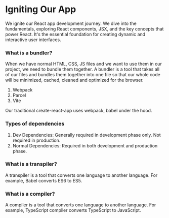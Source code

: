 # Igniting Our App

We ignite our React app development journey. We dive into the fundamentals, exploring React components, JSX, and the key concepts that power React. It's the essential foundation for creating dynamic and interactive user interfaces.

### What is a bundler?

When we have normal HTML, CSS, JS files and we want to use them in our project, we need to bundle them together. A bundler is a tool that takes all of our files and bundles them together into one file so that our whole code will be minimized, cached, cleaned and optimized for the browser.

1. Webpack
2. Parcel
3. Vite

Our traditional create-react-app uses webpack, babel under the hood.

### Types of dependencies
1. Dev Dependencies: Generally required in development phase only. Not required in production.
2. Normal Dependencies: Required in both development and production phase.

### What is a transpiler?
A transpiler is a tool that converts one language to another language. For example, Babel converts ES6 to ES5.

### What is a compiler?
A compiler is a tool that converts one language to another language. For example, TypeScript compiler converts TypeScript to JavaScript.